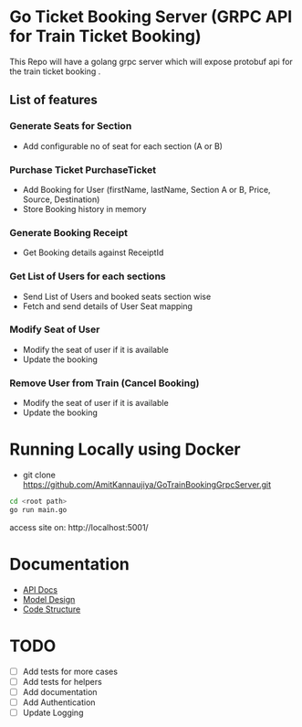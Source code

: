# Go Ticket Booking Server (GRPC API for Train Ticket Booking)
This Repo will have a golang grpc server which will expose protobuf api for the train ticket booking .

## List of features

### Generate Seats for Section 
* Add configurable no of seat for each section (A or B)

### Purchase Ticket PurchaseTicket
* Add Booking for User (firstName, lastName, Section A or B, Price, Source, Destination)
* Store Booking history in memory

### Generate Booking Receipt 
* Get Booking details against ReceiptId

###  Get List of Users for each sections
* Send List of Users and booked seats section wise 
* Fetch and send details of User Seat mapping

###  Modify Seat of User
* Modify the seat of user if it is available
* Update the booking

###  Remove User from Train (Cancel Booking)
* Modify the seat of user if it is available
* Update the booking

# Running Locally using Docker

* git clone https://github.com/AmitKannaujiya/GoTrainBookingGrpcServer.git
```bash
cd <root path>
go run main.go

```

access site on: http://localhost:5001/

# Documentation

* [API Docs](pending)
* [Model Design](pending)
* [Code Structure](pending)

# TODO

- [ ] Add tests for more cases
- [ ] Add tests for helpers
- [ ] Add documentation 
- [ ] Add Authentication
- [ ] Update Logging
